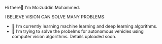   Hi there👋
  I'm Moizuddin Mohammed.

I BELIEVE VISION CAN SOLVE MANY PROBLEMS

- 🌱 I’m currently learning machine learning and deep learning algorithms.
- 👯 I’m trying to solve the probelms for autonomous vehicles using computer vision algorithms.
  Details uploaded soon.
